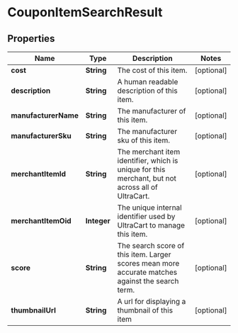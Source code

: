 

# CouponItemSearchResult


## Properties

| Name | Type | Description | Notes |
|------------ | ------------- | ------------- | -------------|
|**cost** | **String** | The cost of this item. |  [optional] |
|**description** | **String** | A human readable description of this item. |  [optional] |
|**manufacturerName** | **String** | The manufacturer of this item. |  [optional] |
|**manufacturerSku** | **String** | The manufacturer sku of this item. |  [optional] |
|**merchantItemId** | **String** | The merchant item identifier, which is unique for this merchant, but not across all of UltraCart. |  [optional] |
|**merchantItemOid** | **Integer** | The unique internal identifier used by UltraCart to manage this item. |  [optional] |
|**score** | **String** | The search score of this item.  Larger scores mean more accurate matches against the search term. |  [optional] |
|**thumbnailUrl** | **String** | A url for displaying a thumbnail of this item |  [optional] |



